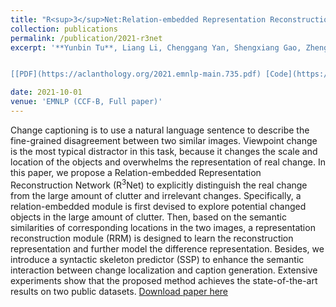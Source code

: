 ```yaml
---
title: "R<sup>3</sup>Net:Relation-embedded Representation Reconstruction Network for Change Captioning "
collection: publications
permalink: /publication/2021-r3net
excerpt: '**Yunbin Tu**, Liang Li, Chenggang Yan, Shengxiang Gao, Zhengtao Yu.


[[PDF](https://aclanthology.org/2021.emnlp-main.735.pdf) [Code](https://github.com/tuyunbin/r3net) [Poster](https://drive.google.com/file/d/1mI9hIyo4QZrP9Gbfq-axn3ElRsCRPlQ2/view?usp=drive_link) [Video](https://aclanthology.org/2021.emnlp-main.735.mp4)]'

date: 2021-10-01
venue: 'EMNLP (CCF-B, Full paper)'
---
```


Change captioning is to use a natural language sentence to describe the fine-grained disagreement between two similar images. Viewpoint change is the most typical distractor in this task, because it changes the scale and location of the objects and overwhelms the representation of real change. In this paper, we propose a Relation-embedded Representation Reconstruction Network (R<sup>3</sup>Net) to explicitly distinguish the real change from the large amount of clutter and irrelevant changes. Specifically, a relation-embedded module is first devised to explore potential changed objects in the large amount of clutter. Then, based on the semantic similarities of corresponding locations in the two images, a representation reconstruction module (RRM) is designed to learn the reconstruction representation and further model the difference representation. Besides, we introduce a syntactic skeleton predictor (SSP) to enhance the semantic interaction between change localization and caption generation. Extensive experiments show that the proposed method achieves the state-of-the-art results on two public datasets.
[Download paper here](https://aclanthology.org/2021.emnlp-main.735.pdf)
